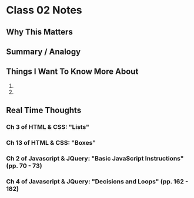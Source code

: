 # Class 02 Notes

## Why This Matters

## Summary / Analogy

## Things I Want To Know More About

1. 
2. 

## Real Time Thoughts

### Ch 3 of HTML & CSS: "Lists"

### Ch 13 of HTML & CSS: "Boxes"

### Ch 2 of Javascript & JQuery: "Basic JavaScript Instructions" (pp. 70 - 73)

### Ch 4 of Javascript & JQuery: "Decisions and Loops" (pp. 162 - 182) 